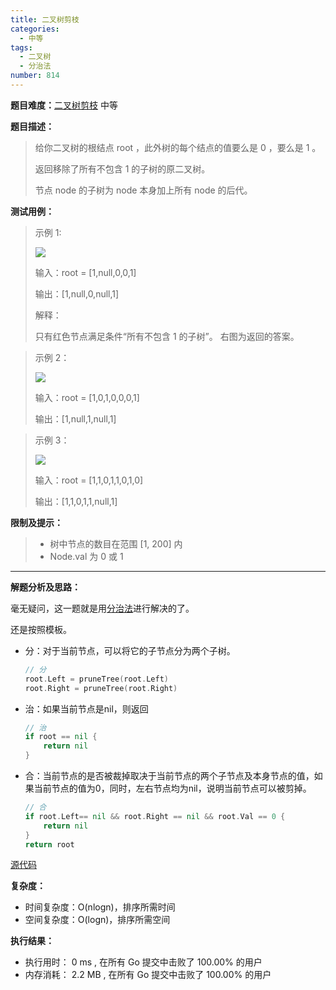 ```yaml
---
title: 二叉树剪枝
categories:
  - 中等
tags:
  - 二叉树
  - 分治法
number: 814
---
```


**题目难度：**[二叉树剪枝](https://leetcode.cn/problems/binary-tree-pruning/) 中等

**题目描述：**

> 给你二叉树的根结点 root ，此外树的每个结点的值要么是 0 ，要么是 1 。
> 
> 返回移除了所有不包含 1 的子树的原二叉树。
> 
> 节点 node 的子树为 node 本身加上所有 node 的后代。

**测试用例：**

> 示例 1:
>
> ![](../img/leetcode/814二叉树剪枝/1028_2.png)
> 
> 输入：root = [1,null,0,0,1]
> 
> 输出：[1,null,0,null,1]
> 
> 解释：
> 
> 只有红色节点满足条件“所有不包含 1 的子树”。 右图为返回的答案。


> 示例 2：
> 
> ![](../img/leetcode/814二叉树剪枝/1028_1.png) 
> 
> 输入：root = [1,0,1,0,0,0,1]
> 
> 输出：[1,null,1,null,1]


> 示例 3：
>
> ![](../img/leetcode/814二叉树剪枝/1028.png)
> 
> 输入：root = [1,1,0,1,1,0,1,0]
> 
> 输出：[1,1,0,1,1,null,1]


**限制及提示：**
> 
> - 树中节点的数目在范围 [1, 200] 内
> - Node.val 为 0 或 1

---
**解题分析及思路：**

毫无疑问，这一题就是用[分治法](/dac)进行解决的了。


还是按照模板。

- 分：对于当前节点，可以将它的子节点分为两个子树。
    ```go
    // 分
    root.Left = pruneTree(root.Left)
    root.Right = pruneTree(root.Right)
    ```
- 治：如果当前节点是nil，则返回
    ```go
    // 治
    if root == nil {
        return nil
    }
    ```
- 合：当前节点的是否被裁掉取决于当前节点的两个子节点及本身节点的值，如果当前节点的值为0，同时，左右节点均为nil，说明当前节点可以被剪掉。
    ```go
    // 合
    if root.Left== nil && root.Right == nil && root.Val == 0 {
        return nil
    }
    return root
    ```


[源代码](https://github.com/lomtom/algorithm-go/blob/main/leetcode/814二叉树剪枝_test.go)

**复杂度：**
- 时间复杂度：O(nlogn)，排序所需时间
- 空间复杂度：O(logn)，排序所需空间

**执行结果：**

- 执行用时： 0 ms , 在所有 Go 提交中击败了 100.00% 的用户 
- 内存消耗： 2.2 MB , 在所有 Go 提交中击败了 100.00% 的用户
